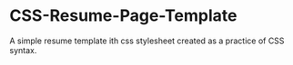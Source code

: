 # CSS-Resume-Page-Template
A simple resume template ith css stylesheet created as a practice of CSS syntax.
